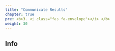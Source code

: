 ```yaml
---
title: "Communicate Results"
chapter: true
pre: <b>3. <i class="fas fa-envelope"></i> </b>
weight: 30
---
```


## Info

